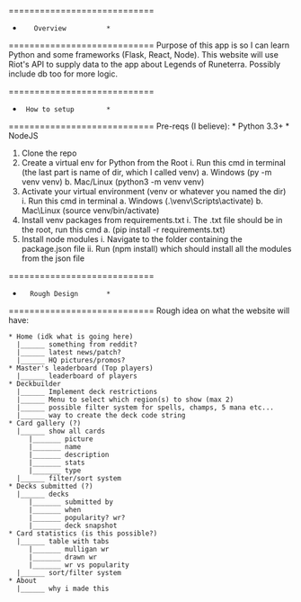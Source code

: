 ============================
*        Overview          *
============================
Purpose of this app is so I 
can learn Python and some 
frameworks (Flask, React, Node). 
This website will use Riot's
API to supply data to the app
about Legends of Runeterra. 
Possibly include db too for more
logic.

============================
*      How to setup        *
============================
Pre-reqs (I believe):
	* Python 3.3+
	* NodeJS

1. Clone the repo
2. Create a virtual env for Python from the Root
	i. Run this cmd in terminal (the last part is name of dir, which I called venv)
		a. Windows (py -m venv venv) 
		b. Mac/Linux (python3 -m venv venv) 
3. Activate your virtual environment (venv or whatever you named the dir)
	i. Run this cmd in terminal
		a. Windows (.\venv\Scripts\activate)
		b. Mac\Linux (source venv/bin/activate)
4. Install venv packages from requirements.txt
	i. The .txt file should be in the root, run this cmd
		a. (pip install -r requirements.txt)
5. Install node modules
	i. Navigate to the folder containing the package.json file
	ii. Run (npm install) which should install all the modules from the json file


============================
* 	    Rough Design       *
============================
Rough idea on what the website will have:

	* Home (idk what is going here)
	  |______ something from reddit?
	  |______ latest news/patch?
  	  |______ HQ pictures/promos?
	* Master's leaderboard (Top players)
	  |______ leaderboard of players
	* Deckbuilder
	  |______ Implement deck restrictions
	  |______ Menu to select which region(s) to show (max 2)
	  |______ possible filter system for spells, champs, 5 mana etc...
	  |______ way to create the deck code string
	* Card gallery (?)
	  |______ show all cards
		 |_______ picture
		 |_______ name
		 |_______ description
		 |_______ stats
		 |_______ type
	  |______ filter/sort system
	* Decks submitted (?)
	  |______ decks
		 |_______ submitted by
		 |_______ when
		 |_______ popularity? wr?
		 |_______ deck snapshot
	* Card statistics (is this possible?)
	  |______ table with tabs
		 |_______ mulligan wr
		 |_______ drawn wr
		 |_______ wr vs popularity
	  |______ sort/filter system
	* About
	  |______ why i made this